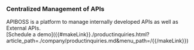 ### Centralized Management of APIs

<div class="apiboss-carousel-text">
APIBOSS is a platform to manage internally developed APIs as well as External APIs.
</div>


<div markdown="1">
<div class="apiboss-schedule-button"  markdown="1">[Schedule a demo]({{#makeLink}}./productinquiries.html?article_path=./company/productinquiries.md&menu_path=/{{/makeLink}}) </div>
</div>